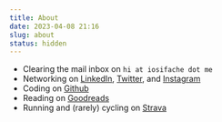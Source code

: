 ```yaml
---
title: About
date: 2023-04-08 21:16
slug: about
status: hidden
---
```


- Clearing the mail inbox on `hi at iosifache dot me`
- Networking on [LinkedIn](https://www.linkedin.com/in/iosifache), [Twitter](https://twitter.com/iosifache), and [Instagram](https://instagram.com/iosifache)
- Coding on [Github](https://github.com/iosifache)
- Reading on [Goodreads](https://www.goodreads.com/iosifache)
- Running and (rarely) cycling on [Strava](https://www.strava.com/athletes/21752167)